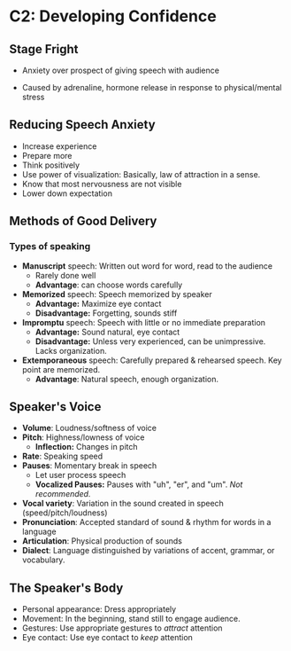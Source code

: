 # C2: Developing Confidence

## Stage Fright

- Anxiety over prospect of giving speech with audience

- Caused by adrenaline, hormone release in response to physical/mental stress

## Reducing Speech Anxiety

- Increase experience
- Prepare more
- Think positively
- Use power of visualization: Basically, law of attraction in a sense.
- Know that most nervousness are not visible
- Lower down expectation

## Methods of Good Delivery

### Types of speaking

- **Manuscript** speech: Written out word for word, read to the audience
  - Rarely done well
  - **Advantage**: can choose words carefully
- **Memorized** speech: Speech memorized by speaker
  - **Advantage:** Maximize eye contact
  - **Disadvantage:** Forgetting, sounds stiff
- **Impromptu** speech: Speech with little or no immediate preparation
  - **Advantage:** Sound natural, eye contact
  - **Disadvantage:** Unless very experienced, can be unimpressive. Lacks organization.
- **Extemporaneous** speech: Carefully prepared & rehearsed speech. Key point are memorized.
  - **Advantage**: Natural speech, enough organization.

## Speaker's Voice 

- **Volume**: Loudness/softness of voice
- **Pitch**: Highness/lowness of voice
  - **Inflection:** Changes in pitch
- **Rate**: Speaking speed
- **Pauses**: Momentary break in speech
  - Let user process speech
  - **Vocalized Pauses:** Pauses with "uh", "er", and "um". *Not recommended.*
- **Vocal variety**: Variation in the sound created in speech (speed/pitch/loudness)
- **Pronunciation**: Accepted standard of sound & rhythm for words in a language
- **Articulation**: Physical production of sounds
- **Dialect**: Language distinguished by variations of accent, grammar, or vocabulary.

## The Speaker's Body

- Personal appearance: Dress appropriately
- Movement: In the beginning, stand still to engage audience.
- Gestures: Use appropriate gestures to *attract* attention
- Eye contact: Use eye contact to *keep* attention

